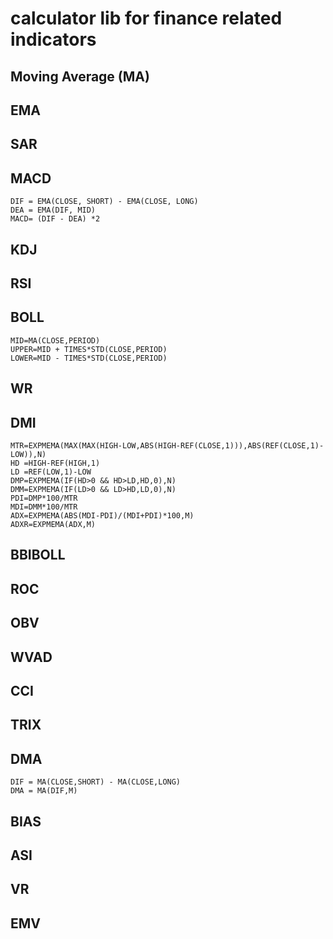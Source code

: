 # calculator lib for finance related indicators
## Moving Average (MA)
## EMA
## SAR
## MACD
```
DIF = EMA(CLOSE, SHORT) - EMA(CLOSE, LONG)
DEA = EMA(DIF, MID)
MACD= (DIF - DEA) *2
```

## KDJ
## RSI
## BOLL
```
MID=MA(CLOSE,PERIOD)
UPPER=MID + TIMES*STD(CLOSE,PERIOD)
LOWER=MID - TIMES*STD(CLOSE,PERIOD)
```
## WR
## DMI
```
MTR=EXPMEMA(MAX(MAX(HIGH-LOW,ABS(HIGH-REF(CLOSE,1))),ABS(REF(CLOSE,1)-LOW)),N)
HD =HIGH-REF(HIGH,1)
LD =REF(LOW,1)-LOW
DMP=EXPMEMA(IF(HD>0 && HD>LD,HD,0),N)
DMM=EXPMEMA(IF(LD>0 && LD>HD,LD,0),N)
PDI=DMP*100/MTR
MDI=DMM*100/MTR
ADX=EXPMEMA(ABS(MDI-PDI)/(MDI+PDI)*100,M)
ADXR=EXPMEMA(ADX,M)
```
## BBIBOLL
## ROC
## OBV
## WVAD
## CCI
## TRIX
## DMA
```
DIF = MA(CLOSE,SHORT) - MA(CLOSE,LONG)
DMA = MA(DIF,M)
```
## BIAS
## ASI
## VR
## EMV





